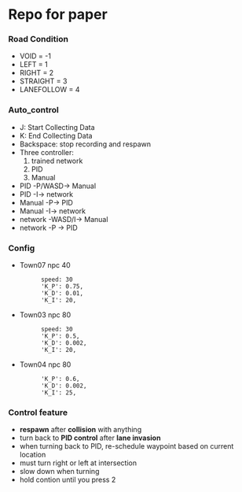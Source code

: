 # Repo for paper
### Road Condition
-    VOID = -1
-    LEFT = 1
-    RIGHT = 2
-    STRAIGHT = 3
-    LANEFOLLOW = 4
### Auto_control
- J: Start Collecting Data
- K: End Collecting Data
- Backspace: stop recording and respawn
- Three controller:
    1. trained network
    2. PID
    3. Manual
- PID -P/WASD-> Manual
- PID -I-> network
- Manual -P-> PID
- Manual -I-> network
- network -WASD/I-> Manual
- network -P -> PID

### Config
- Town07 npc 40

            speed: 30
            'K_P': 0.75,
            'K_D': 0.01,
            'K_I': 20,
- Town03 npc 80

            speed: 30
            'K_P': 0.5,
            'K_D': 0.002,
            'K_I': 20,
- Town04 npc 80  
          
            'K_P': 0.6,
            'K_D': 0.002,
            'K_I': 25,
### Control feature
- **respawn** after **collision** with anything
- turn back to **PID control** after **lane invasion**
- when turning back to PID, re-schedule waypoint based on current location 
- must turn right or left at intersection
- slow down when turning 
- hold contion until you press 2
